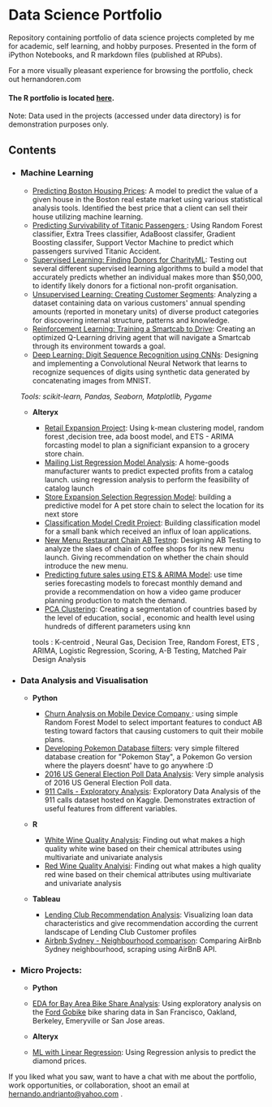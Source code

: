 # Data Science Portfolio

Repository containing portfolio of data science projects completed by me for academic, self learning, and hobby purposes. Presented in the form of iPython Notebooks, and R markdown files (published at RPubs).

For a more visually pleasant experience for browsing the portfolio, check out hernandoren.com

#### The R portfolio is located [here](http://rpubs.com/Hernando23).

Note: Data used in the projects (accessed under data directory) is for demonstration purposes only.

## Contents

- ### Machine Learning

	- [Predicting Boston Housing Prices](https://github.com/sajal2692/data-science-portfolio/blob/master/boston_housing/boston_housing.ipynb): A model to predict the value of a given house in the Boston real estate market using various statistical analysis tools. Identified the best price that a client can sell their house utilizing machine learning.
	- [Predicting Survivability of Titanic Passengers ](https://github.com/Hernando23/Data-Science-Portfolio/blob/master/Data%20Analyst%20Nanodegree/Predicting%20Survivability%20of%20Titanic%20Passenger/Udacity%20Titanic%20Project%20-%20Hernando%20Udacity%20Submission.ipynb): Using Random Forest classifier,  Extra Trees classifier, AdaBoost classifer, Gradient Boosting classifer, Support Vector Machine to predict which passengers survived Titanic Accident.
	- [Supervised Learning: Finding Donors for CharityML](https://github.com/sajal2692/data-science-portfolio/blob/master/finding_donors/finding_donors.ipynb): Testing out several different supervised learning algorithms to build a model that accurately predicts whether an individual makes more than $50,000, to identify likely donors for a fictional non-profit organisation.
	- [Unsupervised Learning: Creating Customer Segments](https://github.com/sajal2692/data-science-portfolio/blob/master/customer_segments/customer_segments.ipynb): Analyzing a dataset containing data on various customers' annual spending amounts (reported in monetary units) of diverse product categories for discovering internal structure, patterns and knowledge.
	- [Reinforcement Learning: Training a Smartcab to Drive](https://github.com/sajal2692/Training-a-Smartcab-to-Drive): Creating an optimized Q-Learning driving agent that will navigate a Smartcab through its environment towards a goal.
	- [Deep Learning: Digit Sequence Recognition using CNNs](https://github.com/sajal2692/data-science-portfolio/blob/master/digit_recognition-mnist-sequence.ipynb):  Designing and implementing a Convolutional Neural Network that learns to recognize sequences of digits using synthetic data generated by concatenating images from MNIST.

	_Tools: scikit-learn, Pandas, Seaborn, Matplotlib, Pygame_ 

	- __Alteryx__
		- [Retail Expansion Project](https://github.com/Hernando23/Data-Science-Portfolio/blob/master/Alteryx%20Projects%20/P8-Final/7-combining-predictive-techniques.ipynb): Using k-mean clustering model, random forest ,decision tree, ada boost model, and ETS - ARIMA forcasting model to plan a significiant expansion to a grocery store chain. 
		- [Mailing List Regression Model Analysis](https://github.com/Hernando23/Data-Science-Portfolio/blob/master/Alteryx%20Projects%20/P1-%20Mailing%20List%20Regression%20Model%20Analysis/1.2-predicting-catalog-demand.ipynb): A home-goods manufacturer wants to predict expected profits from a catalog launch. using regression analysis to perform the feasibility of catalog launch
		- [Store Expansion Selection Regression Model](https://github.com/Hernando23/Data-Science-Portfolio/blob/master/Alteryx%20Projects%20/P2-%20Store%20Expansion%20Selection%20Regression%20Model/2.1-data-cleanup.ipynb): building a predictive model for A pet store chain to  select the location for its next store
		- [Classification Model Credit Project](https://github.com/Hernando23/Data-Science-Portfolio/blob/master/Alteryx%20Projects%20/P4-%20Classification%20Model%20Credit%20Project/4-predicting-default-risk.ipynb): Building classification model for a small bank which received an influx of loan applications. 
		- [New Menu Restaurant Chain AB Testng](https://github.com/Hernando23/Data-Science-Portfolio/blob/master/Alteryx%20Projects%20/P5%20-%20New%20Menu%20Restaurant%20AB%20Testing/5-AB-test-a-new-menu-launch.ipynb): Designing AB Testing to analyze the slaes of chain of coffee shops for its new menu launch. Giving recommendation on whether the chain should introduce the new menu. 
		- [Predicting future sales using ETS & ARIMA Model](https://github.com/Hernando23/Data-Science-Portfolio/blob/master/Alteryx%20Projects%20/P6-%20Predicting%20future%20sales%20using%20ETS%20%26%20ARIMA%20Model/6-forecast-video-game-sales.ipynb): use time series forecasting models to forecast monthly demand and provide a recommendation on how a video game producer planning production to match the demand.
		- [PCA Clustering](insert_link): Creating a segmentation of countries based by the level of education, social , economic and health level using hundreds of different parameters using knn 

		tools : K-centroid , Neural Gas, Decision Tree, Random Forest, ETS , ARIMA, Logistic Regression, Scoring, A-B Testing, Matched Pair Design Analysis



- ### Data Analysis and Visualisation
	- __Python__
		- [Churn Analysis on Mobile Device Company ](https://github.com/Hernando23/Data-Science-Portfolio/blob/master/General%20Assembly/churn_analysis_H.ipynb):  using simple Random Forest Model to select important features to conduct AB testing toward factors that causing customers to quit their mobile plans.
		- [Developing Pokemon Database filters](https://github.com/Hernando23/Data-Science-Portfolio/blob/master/General%20Assembly/P1-%20Pokemon%20Exploration/Pokemon%20Exploration.ipynb): very simple filtered database creation for "Pokemon Stay", a Pokemon Go version where the players doesnt' have to go anywhere :D
		- [2016 US General Election Poll Data Analysis](https://github.com/sajal2692/data-science-portfolio/blob/master/2016%20General%20Election%20Poll%20Analysis.ipynb): Very simple analysis of 2016 US General Election Poll data.
		- [911 Calls - Exploratory Analysis](https://github.com/sajal2692/data-science-portfolio/blob/master/911%20Calls%20-%20Exploratory%20Analysis.ipynb): Exploratory Data Analysis of the 911 calls dataset hosted on Kaggle. Demonstrates extraction of useful features from different variables.

	- __R__
		- [White Wine Quality Analysis](http://rpubs.com/Hernando23/330833): Finding out what makes a high quality white wine based on their chemical attributes using multivariate and univariate analysis
		- [Red Wine Quality Analyisi](http://rpubs.com/Hernando23/330829): Finding out what makes a high quality red wine based on their chemical attributes using multivariate and univariate analysis

	
	- __Tableau__	
		- [Lending Club Recommendation Analysis](https://public.tableau.com/profile/hernando4174#!/vizhome/LendingClub-HernandoA_W_Renv3/Q1_LoanStatusDashboard_1): Visualizing loan data characteristics and give recommendation according the current landscape of Lending Club Customer profiles
		- [Airbnb Sydney - Neighbourhood comparison](https://public.tableau.com/profile/hernando4174#!/vizhome/AirbnbSydney_2/Dashboard1): Comparing AirBnb Sydney neighbourhood, scraping using AirBnB API.

- ### Micro Projects: 

	- __Python__
	- [EDA for Bay Area Bike Share Analysis](https://github.com/Hernando23/Data-Science-Portfolio/blob/master/Data%20Analyst%20Nanodegree/Bay%20Area%20Bike%20Sharing%20Analysis/Bay_Area_Bike_Share_Analysis%20Hernando.ipynb): Using exploratory analysis on the [Ford Gobike](https://www.fordgobike.com) bike sharing data in  San Francisco, Oakland, Berkeley, Emeryville or San Jose areas.

	- __Alteryx__
	- [ML with Linear Regression](https://github.com/Hernando23/Data-Science-Portfolio/blob/master/Alteryx%20Projects%20/P0-%20Predicting%20Diamond%20Prices/1.1-predicting-diamond-price.ipynb): Using Regression anlysis to predict the diamond prices.


If you liked what you saw, want to have a chat with me about the portfolio, work opportunities, or collaboration, shoot an email at hernando.andrianto@yahoo.com . 
